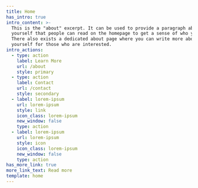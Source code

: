 ```yaml
---
title: Home
has_intro: true
intro_content: >-
  This is the "about" excerpt. It can be used to provide a paragraph about
  yourself that people can read on the homepage to get a sense of who you are.
  There also exists a dedicated about page where you can write more about
  yourself for those who are interested.
intro_actions:
  - type: action
    label: Learn More
    url: /about
    style: primary
  - type: action
    label: Contact
    url: /contact
    style: secondary
  - label: lorem-ipsum
    url: lorem-ipsum
    style: link
    icon_class: lorem-ipsum
    new_window: false
    type: action
  - label: lorem-ipsum
    url: lorem-ipsum
    style: icon
    icon_class: lorem-ipsum
    new_window: false
    type: action
has_more_link: true
more_link_text: Read more
template: home
---
```

